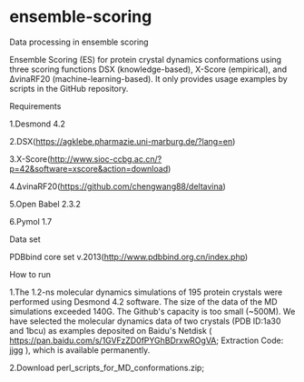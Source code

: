 # ensemble-scoring
Data processing in ensemble scoring

Ensemble Scoring (ES) for protein crystal dynamics conformations using three scoring functions DSX (knowledge-based), X-Score (empirical), and ΔvinaRF20 (machine-learning-based). It only provides usage examples by scripts in the GitHub repository.



Requirements

1.Desmond 4.2

2.DSX(https://agklebe.pharmazie.uni-marburg.de/?lang=en)

3.X-Score(http://www.sioc-ccbg.ac.cn/?p=42&software=xscore&action=download)

4.ΔvinaRF20(https://github.com/chengwang88/deltavina)

5.Open Babel 2.3.2

6.Pymol 1.7



Data set

PDBbind core set v.2013(http://www.pdbbind.org.cn/index.php)



How to run

1.The 1.2-ns molecular dynamics simulations of 195 protein crystals were performed using Desmond 4.2 software. The size of the data of the MD simulations exceeded 140G. The Github's capacity is too small (~500M). We have selected the molecular dynamics data of two crystals (PDB ID:1a30 and 1bcu) as examples deposited on Baidu's Netdisk ( https://pan.baidu.com/s/1GVFzZD0fPYGhBDrxwROgVA; Extraction Code: jjgg ), which is available permanently.

2.Download perl_scripts_for_MD_conformations.zip;


